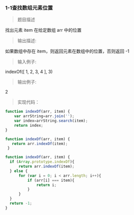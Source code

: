 ### 1-1查找数组元素位置

> 题目描述

找出元素 item 在给定数组 arr 中的位置 

>输出描述:

如果数组中存在 item，则返回元素在数组中的位置，否则返回 -1

>输入例子:

indexOf([ 1, 2, 3, 4 ], 3)

>输出例子:

2

> 实现代码：

``` js
function indexOf(arr, item) {
	var arrString=arr.join('');
    var index=arrString.search(item);
    return index;
}
```

``` js
function indexOf(arr, item) {
   return arr.indexOf(item);
 }
```

```js
function indexOf(arr, item) {
  if (Array.prototype.indexOf){
      return arr.indexOf(item);
  } else {
      for (var i = 0; i < arr.length; i++){
          if (arr[i] === item){
              return i;
          }
      }
  }     
  return -1;
}
```